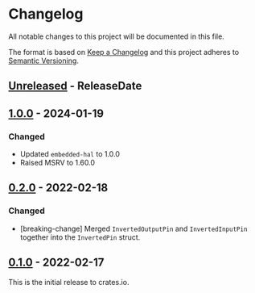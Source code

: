 # Changelog

All notable changes to this project will be documented in this file.

The format is based on [Keep a Changelog](http://keepachangelog.com/en/1.0.0/)
and this project adheres to [Semantic Versioning](http://semver.org/spec/v2.0.0.html).

<!-- next-header -->
## [Unreleased] - ReleaseDate

## [1.0.0] - 2024-01-19

### Changed
- Updated `embedded-hal` to 1.0.0
- Raised MSRV to 1.60.0

## [0.2.0] - 2022-02-18

### Changed
- [breaking-change] Merged `InvertedOutputPin` and `InvertedInputPin` together into
  the `InvertedPin` struct.

## [0.1.0] - 2022-02-17

This is the initial release to crates.io.

<!-- next-url -->
[Unreleased]: https://github.com/eldruin/inverted-pin-rs/compare/v1.0.0...HEAD
[1.0.0]: https://github.com/eldruin/inverted-pin-rs/compare/v0.2.0...v1.0.0
[0.2.0]: https://github.com/eldruin/inverted-pin-rs/compare/v0.1.0...v0.2.0
[0.1.0]: https://github.com/eldruin/inverted-pin-rs/releases/tag/v0.1.0
